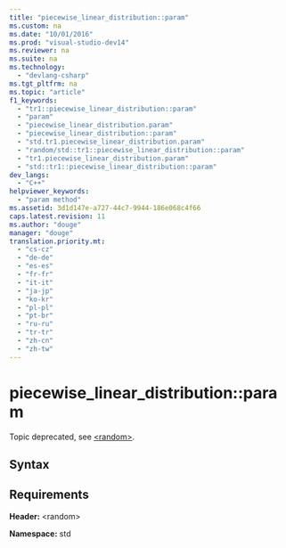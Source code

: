 ```yaml
---
title: "piecewise_linear_distribution::param"
ms.custom: na
ms.date: "10/01/2016"
ms.prod: "visual-studio-dev14"
ms.reviewer: na
ms.suite: na
ms.technology: 
  - "devlang-csharp"
ms.tgt_pltfrm: na
ms.topic: "article"
f1_keywords: 
  - "tr1::piecewise_linear_distribution::param"
  - "param"
  - "piecewise_linear_distribution.param"
  - "piecewise_linear_distribution::param"
  - "std.tr1.piecewise_linear_distribution.param"
  - "random/std::tr1::piecewise_linear_distribution::param"
  - "tr1.piecewise_linear_distribution.param"
  - "std::tr1::piecewise_linear_distribution::param"
dev_langs: 
  - "C++"
helpviewer_keywords: 
  - "param method"
ms.assetid: 3d1d147e-a727-44c7-9944-186e068c4f66
caps.latest.revision: 11
ms.author: "douge"
manager: "douge"
translation.priority.mt: 
  - "cs-cz"
  - "de-de"
  - "es-es"
  - "fr-fr"
  - "it-it"
  - "ja-jp"
  - "ko-kr"
  - "pl-pl"
  - "pt-br"
  - "ru-ru"
  - "tr-tr"
  - "zh-cn"
  - "zh-tw"
---
```

# piecewise_linear_distribution::param
Topic deprecated, see [\<random>](../Topic/%3Crandom%3E.md).  
  
## Syntax  
  
## Requirements  
 **Header:** \<random>  
  
 **Namespace:** std